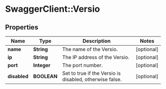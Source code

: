 # SwaggerClient::Versio

## Properties
Name | Type | Description | Notes
------------ | ------------- | ------------- | -------------
**name** | **String** | The name of the Versio. | [optional] 
**ip** | **String** | The IP address of the Versio. | [optional] 
**port** | **Integer** | The port number. | [optional] 
**disabled** | **BOOLEAN** | Set to true if the Versio is disabled, otherwise false. | [optional] 


